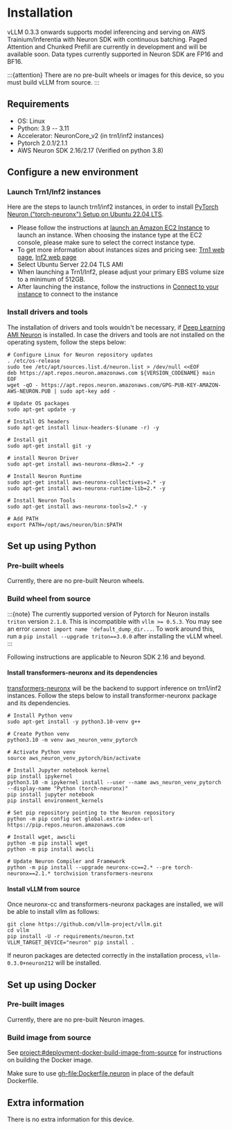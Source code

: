 # Installation

vLLM 0.3.3 onwards supports model inferencing and serving on AWS Trainium/Inferentia with Neuron SDK with continuous batching.
Paged Attention and Chunked Prefill are currently in development and will be available soon.
Data types currently supported in Neuron SDK are FP16 and BF16.

:::{attention}
There are no pre-built wheels or images for this device, so you must build vLLM from source.
:::

## Requirements

- OS: Linux
- Python: 3.9 -- 3.11
- Accelerator: NeuronCore_v2 (in trn1/inf2 instances)
- Pytorch 2.0.1/2.1.1
- AWS Neuron SDK 2.16/2.17 (Verified on python 3.8)

## Configure a new environment

### Launch Trn1/Inf2 instances

Here are the steps to launch trn1/inf2 instances, in order to install [PyTorch Neuron ("torch-neuronx") Setup on Ubuntu 22.04 LTS](https://awsdocs-neuron.readthedocs-hosted.com/en/latest/general/setup/neuron-setup/pytorch/neuronx/ubuntu/torch-neuronx-ubuntu22.html).

- Please follow the instructions at [launch an Amazon EC2 Instance](https://docs.aws.amazon.com/AWSEC2/latest/UserGuide/EC2_GetStarted.html#ec2-launch-instance) to launch an instance. When choosing the instance type at the EC2 console, please make sure to select the correct instance type.
- To get more information about instances sizes and pricing see: [Trn1 web page](https://aws.amazon.com/ec2/instance-types/trn1/), [Inf2 web page](https://aws.amazon.com/ec2/instance-types/inf2/)
- Select Ubuntu Server 22.04 TLS AMI
- When launching a Trn1/Inf2, please adjust your primary EBS volume size to a minimum of 512GB.
- After launching the instance, follow the instructions in [Connect to your instance](https://docs.aws.amazon.com/AWSEC2/latest/UserGuide/AccessingInstancesLinux.html) to connect to the instance

### Install drivers and tools

The installation of drivers and tools wouldn't be necessary, if [Deep Learning AMI Neuron](https://docs.aws.amazon.com/dlami/latest/devguide/appendix-ami-release-notes.html) is installed. In case the drivers and tools are not installed on the operating system, follow the steps below:

```console
# Configure Linux for Neuron repository updates
. /etc/os-release
sudo tee /etc/apt/sources.list.d/neuron.list > /dev/null <<EOF
deb https://apt.repos.neuron.amazonaws.com ${VERSION_CODENAME} main
EOF
wget -qO - https://apt.repos.neuron.amazonaws.com/GPG-PUB-KEY-AMAZON-AWS-NEURON.PUB | sudo apt-key add -

# Update OS packages
sudo apt-get update -y

# Install OS headers
sudo apt-get install linux-headers-$(uname -r) -y

# Install git
sudo apt-get install git -y

# install Neuron Driver
sudo apt-get install aws-neuronx-dkms=2.* -y

# Install Neuron Runtime
sudo apt-get install aws-neuronx-collectives=2.* -y
sudo apt-get install aws-neuronx-runtime-lib=2.* -y

# Install Neuron Tools
sudo apt-get install aws-neuronx-tools=2.* -y

# Add PATH
export PATH=/opt/aws/neuron/bin:$PATH
```

## Set up using Python

### Pre-built wheels

Currently, there are no pre-built Neuron wheels.

### Build wheel from source

:::{note}
The currently supported version of Pytorch for Neuron installs `triton` version `2.1.0`. This is incompatible with `vllm >= 0.5.3`. You may see an error `cannot import name 'default_dump_dir...`. To work around this, run a `pip install --upgrade triton==3.0.0` after installing the vLLM wheel.
:::

Following instructions are applicable to Neuron SDK 2.16 and beyond.

#### Install transformers-neuronx and its dependencies

[transformers-neuronx](https://github.com/aws-neuron/transformers-neuronx) will be the backend to support inference on trn1/inf2 instances.
Follow the steps below to install transformer-neuronx package and its dependencies.

```console
# Install Python venv
sudo apt-get install -y python3.10-venv g++

# Create Python venv
python3.10 -m venv aws_neuron_venv_pytorch

# Activate Python venv
source aws_neuron_venv_pytorch/bin/activate

# Install Jupyter notebook kernel
pip install ipykernel
python3.10 -m ipykernel install --user --name aws_neuron_venv_pytorch --display-name "Python (torch-neuronx)"
pip install jupyter notebook
pip install environment_kernels

# Set pip repository pointing to the Neuron repository
python -m pip config set global.extra-index-url https://pip.repos.neuron.amazonaws.com

# Install wget, awscli
python -m pip install wget
python -m pip install awscli

# Update Neuron Compiler and Framework
python -m pip install --upgrade neuronx-cc==2.* --pre torch-neuronx==2.1.* torchvision transformers-neuronx
```

#### Install vLLM from source

Once neuronx-cc and transformers-neuronx packages are installed, we will be able to install vllm as follows:

```console
git clone https://github.com/vllm-project/vllm.git
cd vllm
pip install -U -r requirements/neuron.txt
VLLM_TARGET_DEVICE="neuron" pip install .
```

If neuron packages are detected correctly in the installation process, `vllm-0.3.0+neuron212` will be installed.

## Set up using Docker

### Pre-built images

Currently, there are no pre-built Neuron images.

### Build image from source

See <project:#deployment-docker-build-image-from-source> for instructions on building the Docker image.

Make sure to use <gh-file:Dockerfile.neuron> in place of the default Dockerfile.

## Extra information

There is no extra information for this device.
